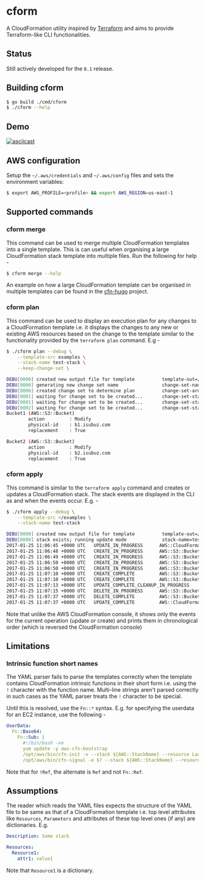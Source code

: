 # cform

A CloudFormation utility inspired by [Terraform](https://terraform.io) and aims
to provide Terraform-like CLI functionalities.

## Status

Still actively developed for the `0.1` release.

## Building cform

```sh
$ go build ./cmd/cform
$ ./cform --help
```
## Demo

[![asciicast](https://asciinema.org/a/100642.png)](https://asciinema.org/a/100642?speed=2.5)

## AWS configuration

Setup the `~/.aws/credentials` and `~/.aws/config` files and sets the
environment variables:

```sh
$ export AWS_PROFILE=<profile> && export AWS_REGION=us-east-1
```

## Supported commands

### cform merge

This command can be used to merge multiple CloudFormation templates into a 
single template. This is can useful when organising a large CloudFormation 
stack template into multiple files. Run the following for help -

```sh
$ cform merge --help
```

An example on how a large CloudFormation template can be organised in multiple 
templates can be found in the [cfn-hugo](https://github.com/isubuz/cfn-hugo)
project.

### cform plan

This command can be used to display an execution plan for any changes to a 
CloudFormation template i.e. it displays the changes to any new or existing
AWS resources based on the change to the template similar to the functionality
provided by the `terraform plan` command. E.g -

```sh
$ ./cform plan --debug \
    --template-src examples \
    --stack-name test-stack \
    --keep-change-set \

DEBU[0000] created new output file for template          template-out=/var/folders/j5/4433kz115732274b3p7l6n380000gn/T/cform543365852
DEBU[0000] generating new change set name                change-set-name=cs-20170107233101
DEBU[0000] created change set to determine plan          change-set-arn=arn:aws:cloudformation:us-east-1:663481583451:changeSet/cs-20170107233101/29170942-bf52-4c13-93e5-44239e1cc060
DEBU[0001] waiting for change set to be created...       change-set-status=CREATE_IN_PROGRESS
DEBU[0001] waiting for change set to be created...       change-set-status=CREATE_IN_PROGRESS
DEBU[0002] waiting for change set to be created...       change-set-status=CREATE_IN_PROGRESS
Bucket1 (AWS::S3::Bucket)
        action         : Modify
        physical-id    : b1.isubuz.com
        replacement    : True

Bucket2 (AWS::S3::Bucket)
        action         : Modify
        physical-id    : b2.isubuz.com
        replacement    : True

```

### cform apply

This command is similar to the `terraform apply` command and creates or updates
a CloudFormation stack. The stack events are displayed in the CLI as and when
the events occur. E.g. -

```sh
$ ./cform apply --debug \
    --template-src ~/examples \
    --stack-name test-stack

DEBU[0000] created new output file for template          template-out=/var/folders/j5/4433kz115732274b3p7l6n380000gn/T/cform261840516
DEBU[0000] stack exists; running update mode             stack-name=test-stack
2017-01-25 11:06:45 +0000 UTC   UPDATE_IN_PROGRESS      AWS::CloudFormation::Stack      test-stack                  User Initiated
2017-01-25 11:06:48 +0000 UTC   CREATE_IN_PROGRESS      AWS::S3::Bucket                 Bucketb5
2017-01-25 11:06:49 +0000 UTC   CREATE_IN_PROGRESS      AWS::S3::Bucket                 Bucketb44
2017-01-25 11:06:50 +0000 UTC   CREATE_IN_PROGRESS      AWS::S3::Bucket                 Bucketb5                Resource creation Initiated
2017-01-25 11:06:50 +0000 UTC   CREATE_IN_PROGRESS      AWS::S3::Bucket                 Bucketb44               Resource creation Initiated
2017-01-25 11:07:10 +0000 UTC   CREATE_COMPLETE         AWS::S3::Bucket                 Bucketb5
2017-01-25 11:07:10 +0000 UTC   CREATE_COMPLETE         AWS::S3::Bucket                 Bucketb44
2017-01-25 11:07:13 +0000 UTC   UPDATE_COMPLETE_CLEANUP_IN_PROGRESS     AWS::CloudFormation::Stack      test-stack
2017-01-25 11:07:15 +0000 UTC   DELETE_IN_PROGRESS      AWS::S3::Bucket                 Bucketb4
2017-01-25 11:07:37 +0000 UTC   DELETE_COMPLETE         AWS::S3::Bucket                 Bucketb4
2017-01-25 11:07:37 +0000 UTC   UPDATE_COMPLETE         AWS::CloudFormation::Stack      test-stack
```

Note that unlike the AWS CloudFormation console, it shows only the events for the 
current operation (update or create) and prints them in chronological order
(which is reversed the CloudFormation console)

## Limitations

### Intrinsic function short names

The YAML parser fails to parse the templates correctly when the template 
contains CloudFormation intrinsic functions in their short form i.e. using the
`!` character with the function name. Multi-line strings aren't parsed correctly
in such cases as the YAML parser treats the `!` character to be special. 

Until this is resolved, use the `Fn::*` syntax. E.g. for specifying the 
userdata for an EC2 instance, use the following -

```yaml
UserData:
  Fn::Base64:
    Fn::Sub: |
      #!/bin/bash -xe
      yum update -y aws-cfn-bootstrap
      /opt/aws/bin/cfn-init -v --stack ${AWS::StackName} --resource LaunchConfig --configsets wordpress_install --region ${AWS::Region}
      /opt/aws/bin/cfn-signal -e $? --stack ${AWS::StackName} --resource WebServerGroup --region ${AWS::Region}
```

Note that for `!Ref`, the alternate is `Ref` and not `Fn::Ref`.

## Assumptions

The reader which reads the YAML files expects the structure of the YAML file to
be same as that of a CloudFormation template i.e. top level attributes like
`Resources`, `Parameters` and attributes of these top level ones (if any) are 
dictionaries. E.g.

```yaml
Description: Some stack

Resources:
  Resource1: 
    attr1: value1
```

Note that `Resource1` is a dictionary.
